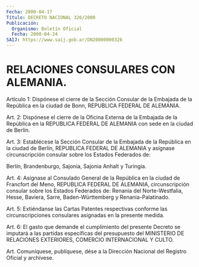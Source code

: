 ```yaml
---
Fecha: 2000-04-17
Título: DECRETO NACIONAL 326/2000
Publicación:
  Organismo: Boletín Oficial
  Fecha: 2000-04-24
SAIJ: https://www.saij.gob.ar/DN20000000326
---
```

# RELACIONES CONSULARES CON ALEMANIA.

<a id="1"></a>
Artículo  1: Dispónese el cierre de la Sección  Consular  de  la Embajada de la República en la ciudad de Bonn, REPUBLICA FEDERAL DE ALEMANIA.

<a id="2"></a>
Art. 2: Dispónese  el cierre de la Oficina Externa de la Embajada de la República en la REPUBLICA FEDERAL DE ALEMANIA con sede en la ciudad de Berlín.

<a id="3"></a>
Art. 3: Establécese  la  Sección  Consular  de  la  Embajada de la República en la ciudad de Berlín, REPUBLICA FEDERAL DE  ALEMANIA y asígnase circunscripción consular sobre los Estados Federados  de:

Berlín,   Brandenburgo,  Sajonia,  Sajonia  Anhalt  y  Turingia.

<a id="4"></a>
Art. 4: Asígnase al Consulado General de la República en la ciudad de  Francfort  del  Meno,  REPUBLICA  FEDERAL  DE ALEMANIA, circunscripción consular sobre los Estados Federados de: Renania del Norte-Westfalia,  Hesse,  Baviera,  Sarre,  Baden-Württemberg  y Renania-Palatinado.

<a id="5"></a>
Art. 5: Extiéndanse las Cartas Patentes  respectivas conforme las circunscripciones  consulares  asignadas  en  la  presente  medida.

<a id="6"></a>
Art. 6: El gasto que demande el cumplimiento del presente Decreto se  imputará  a  las  partidas  específicas  del  presupuesto   del MINISTERIO  DE  RELACIONES  EXTERIORES,  COMERCIO  INTERNACIONAL Y CULTO.

<a id="7"></a>
Art. Comuníquese,  publíquese, dése a la Dirección Nacional del Registro Oficial y archívese.